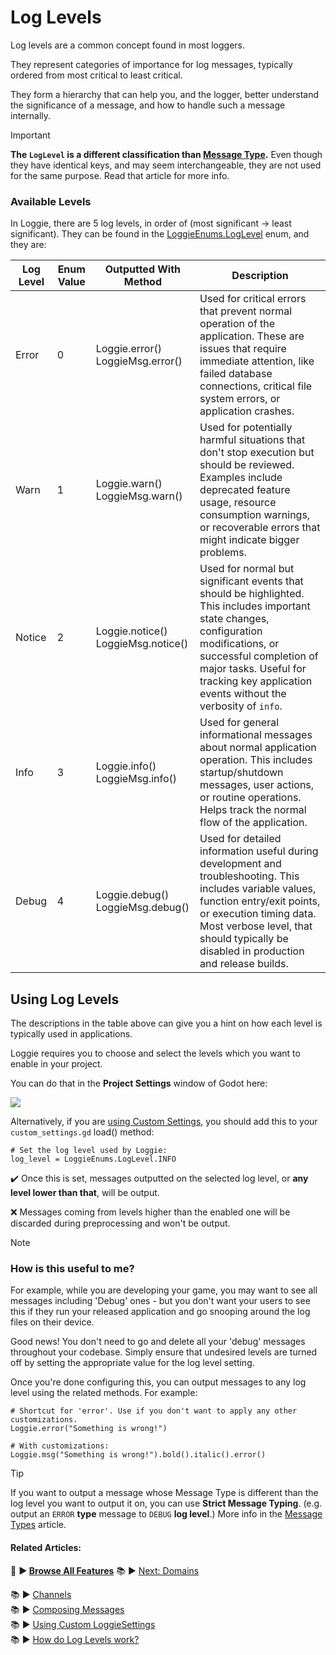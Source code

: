 # Log Levels

Log levels are a common concept found in most loggers.

They represent categories of importance for log messages, typically ordered from most critical to least critical. 

They form a hierarchy that can help you, and the logger, better understand the significance of a message, and how to handle such a message internally.

>[!IMPORTANT]
>**The `LogLevel` is a different classification than [Message Type](../customization/MESSAGE_TYPES.md).** 
>Even though they have identical keys, and may seem interchangeable, they are not used for the same purpose.
>Read that article for more info.

### Available Levels

In Loggie, there are 5 log levels, in order of (most significant -> least significant).
They can be found in the [LoggieEnums.LogLevel](../../addons/loggie/tools/loggie_enums.gd) enum, and they are:

| Log Level | Enum Value | Outputted With Method                 | Description                                                                                                                                                                                                                                                 |
| --------- | ---------- | ------------------------------------- | ----------------------------------------------------------------------------------------------------------------------------------------------------------------------------------------------------------------------------------------------------------- |
| Error     | 0          | Loggie.error()<br>LoggieMsg.error()   | Used for critical errors that prevent normal operation of the application. These are issues that require immediate attention, like failed database connections, critical file system errors, or application crashes.                                        |
| Warn      | 1          | Loggie.warn()<br>LoggieMsg.warn()     | Used for potentially harmful situations that don't stop execution but should be reviewed. Examples include deprecated feature usage, resource consumption warnings, or recoverable errors that might indicate bigger problems.                              |
| Notice    | 2          | Loggie.notice()<br>LoggieMsg.notice() | Used for normal but significant events that should be highlighted. This includes important state changes, configuration modifications, or successful completion of major tasks. Useful for tracking key application events without the verbosity of `info`. |
| Info      | 3          | Loggie.info()<br>LoggieMsg.info()     | Used for general informational messages about normal application operation. This includes startup/shutdown messages, user actions, or routine operations. Helps track the normal flow of the application.                                                   |
| Debug     | 4          | Loggie.debug()<br>LoggieMsg.debug()   | Used for detailed information useful during development and troubleshooting. This includes variable values, function entry/exit points, or execution timing data. Most verbose level, that should typically be disabled in production and release builds.   |

## Using Log Levels

The descriptions in the table above can give you a hint on how each level is typically used in applications.

Loggie requires you to choose and select the levels which you want to enable in your project.

You can do that in the **Project Settings** window of Godot here:

![](../../assets/screenshots/log_levels.png)

Alternatively, if you are [using Custom Settings](../customization/CUSTOM_SETTINGS.md), you should add this to your `custom_settings.gd` load() method:

```gdscript
# Set the log level used by Loggie:
log_level = LoggieEnums.LogLevel.INFO
```

✔️ Once this is set, messages outputted on the selected log level, or **any level lower than that**, will be output.

❌ Messages coming from levels higher than the enabled one will be discarded during preprocessing and won't be output.

>[!NOTE]
>### How is this useful to me?
>For example, while you are developing your game, you may want to see all messages including 'Debug' ones - but you don't want your users to see this if they run your released application and go snooping around the log files on their device.
>
>Good news! You don't need to go and delete all your 'debug' messages throughout your codebase. Simply ensure that undesired levels are turned off by setting the appropriate value for the log level setting.

Once you're done configuring this, you can output messages to any log level using the related methods. For example:

```gdscript
# Shortcut for 'error'. Use if you don't want to apply any other customizations.
Loggie.error("Something is wrong!")

# With customizations:
Loggie.msg("Something is wrong!").bold().italic().error()
```

>[!TIP]
>If you want to output a message whose Message Type is different than the log level you want to output it on, you can use **Strict Message Typing**.
>(e.g. output an `ERROR` **type** message to `DEBUG` **log level**.)
>More info in the [Message Types](../customization/MESSAGE_TYPES.md) article.
#### Related Articles:
👀 **► [Browse All Features](../ALL_FEATURES.md)**  📚 ► [Next: Domains](DOMAINS.md)  

📚 ► [Channels](CHANNELS.md)  
📚 ► [Composing Messages](COMPOSE_AND_OUTPUT_MESSAGES.md)  
📚 ► [Using Custom LoggieSettings](../customization/CUSTOM_SETTINGS.md)  
📚 ► [How do Log Levels work?](LOG_LEVELS.md)  